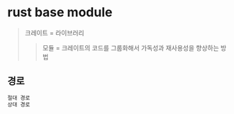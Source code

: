 # rust base module

> 크레이트 = 라이브러리
>
> > 모듈 = 크레이트의 코드를 그룹화해서 가독성과 재사용성을 향상하는 방법

## 경로

```txt
절대 경로
상대 경로
```
